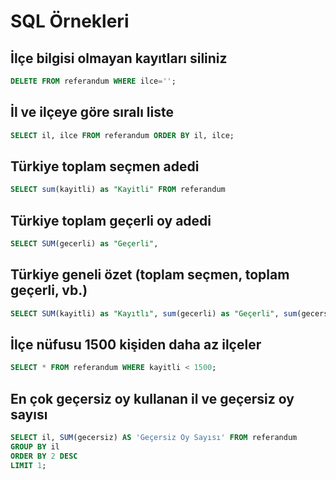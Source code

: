 

# SQL Örnekleri




## İlçe bilgisi olmayan kayıtları siliniz

``` sql
DELETE FROM referandum WHERE ilce='';
```

## İl ve ilçeye göre sıralı liste

``` sql
SELECT il, ilce FROM referandum ORDER BY il, ilce;
```

## Türkiye toplam seçmen adedi

``` sql
SELECT sum(kayitli) as "Kayitli" FROM referandum 
```

## Türkiye toplam geçerli oy adedi

``` sql
SELECT SUM(gecerli) as "Geçerli", 
```

## Türkiye geneli özet (toplam seçmen, toplam geçerli, vb.)

``` sql
SELECT SUM(kayitli) as "Kayıtlı", sum(gecerli) as "Geçerli", sum(gecersiz) as "Geçersiz", sum(evet) as "Evet", sum(hayir) as "Hayır" FROM referandum
```



## İlçe nüfusu 1500 kişiden daha az ilçeler

```sql
SELECT * FROM referandum WHERE kayitli < 1500;

```

## En çok geçersiz oy kullanan il ve geçersiz oy sayısı

```sql
SELECT il, SUM(gecersiz) AS 'Geçersiz Oy Sayısı' FROM referandum
GROUP BY il
ORDER BY 2 DESC
LIMIT 1;
```

